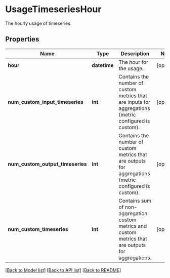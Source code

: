 # UsageTimeseriesHour

The hourly usage of timeseries.

## Properties

| Name                             | Type         | Description                                                                                            | Notes      |
| -------------------------------- | ------------ | ------------------------------------------------------------------------------------------------------ | ---------- |
| **hour**                         | **datetime** | The hour for the usage.                                                                                | [optional] |
| **num_custom_input_timeseries**  | **int**      | Contains the number of custom metrics that are inputs for aggregations (metric configured is custom).  | [optional] |
| **num_custom_output_timeseries** | **int**      | Contains the number of custom metrics that are outputs for aggregations (metric configured is custom). | [optional] |
| **num_custom_timeseries**        | **int**      | Contains sum of non-aggregation custom metrics and custom metrics that are outputs for aggregations.   | [optional] |

[[Back to Model list]](README.md#documentation-for-models) [[Back to API list]](README.md#documentation-for-api-endpoints) [[Back to README]](README.md)
